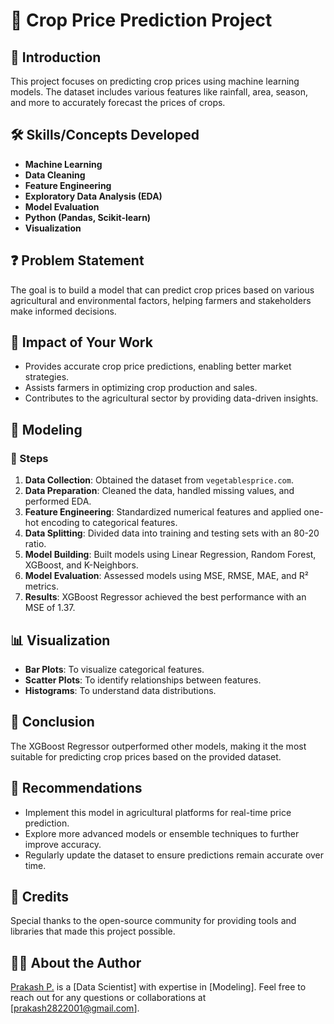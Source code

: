 # 🌾 Crop Price Prediction Project

## 📘 Introduction
This project focuses on predicting crop prices using machine learning models. The dataset includes various features like rainfall, area, season, and more to accurately forecast the prices of crops.

## 🛠️ Skills/Concepts Developed
- **Machine Learning**
- **Data Cleaning**
- **Feature Engineering**
- **Exploratory Data Analysis (EDA)**
- **Model Evaluation**
- **Python (Pandas, Scikit-learn)**
- **Visualization**

## ❓ Problem Statement
The goal is to build a model that can predict crop prices based on various agricultural and environmental factors, helping farmers and stakeholders make informed decisions.

## 🌟 Impact of Your Work
- Provides accurate crop price predictions, enabling better market strategies.
- Assists farmers in optimizing crop production and sales.
- Contributes to the agricultural sector by providing data-driven insights.

## 🧠 Modeling
### 📝 Steps
1. **Data Collection**: Obtained the dataset from `vegetablesprice.com`.
2. **Data Preparation**: Cleaned the data, handled missing values, and performed EDA.
3. **Feature Engineering**: Standardized numerical features and applied one-hot encoding to categorical features.
4. **Data Splitting**: Divided data into training and testing sets with an 80-20 ratio.
5. **Model Building**: Built models using Linear Regression, Random Forest, XGBoost, and K-Neighbors.
6. **Model Evaluation**: Assessed models using MSE, RMSE, MAE, and R² metrics.
7. **Results**: XGBoost Regressor achieved the best performance with an MSE of 1.37.

## 📊 Visualization
- **Bar Plots**: To visualize categorical features.
- **Scatter Plots**: To identify relationships between features.
- **Histograms**: To understand data distributions.

## 🎯 Conclusion
The XGBoost Regressor outperformed other models, making it the most suitable for predicting crop prices based on the provided dataset.

## 📌 Recommendations
- Implement this model in agricultural platforms for real-time price prediction.
- Explore more advanced models or ensemble techniques to further improve accuracy.
- Regularly update the dataset to ensure predictions remain accurate over time.

## 🙌 Credits
Special thanks to the open-source community for providing tools and libraries that made this project possible.

## 👨‍💻 About the Author
[Prakash P.](https://www.linkedin.com/in/prakashpsk) is a [Data Scientist] with expertise in [Modeling]. Feel free to reach out for any questions or collaborations at [prakash2822001@gmail.com].
